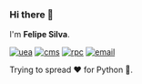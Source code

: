 ### Hi there 👋

I'm **Felipe Silva**. 

<!--- 
- A PhD for experimental particle physics (expected). 
- Bump hunting physics processes @ CERN.
- Assistant Professor of Physics @ UEA. 

Currently, a ML enthusiast, working my way to Vue.js and FastAPI. 
 --->

[![uea](https://img.shields.io/badge/TEACH-RPC-green?style=flat-square)](http://www.uea.edu.br)
[![cms](https://img.shields.io/badge/EXPERIMENT-CMS-red?style=flat-square)](http://cms.web.cern.ch)
[![rpc](https://img.shields.io/badge/SUBSYSTEM-RPC-blue?style=flat-square)](http://cms.web.cern.ch/news/resistive-plate-chambers)
[![email](https://img.shields.io/badge/email%3A-fts.araujo%40gmail.com-informational?style=flat-square)](mailto:fts.araujo@gmail.com)


Trying to spread :heart: for Python :snake:.

